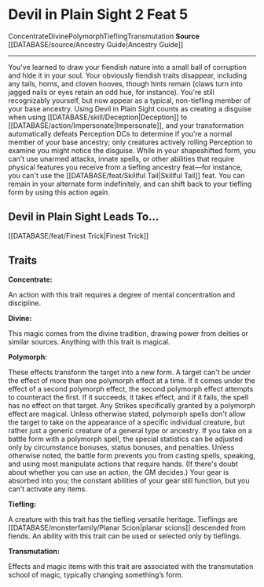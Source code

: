 ﻿---
actions: '[two-actions]'
feat: Devil in Plain Sight
id: '2452'
leads_to: '[[DATABASE/feat/Finest Trick|Finest Trick]]'
level: '5'
name: Devil in Plain Sight
rarity: Common
school: Transmutation
source: '[[DATABASE/source/Ancestry Guide|Ancestry Guide]]'
trait:
- '[[DATABASE/trait/Concentrate|Concentrate]]'
- '[[DATABASE/trait/Divine|Divine]]'
- '[[DATABASE/trait/Polymorph|Polymorph]]'
- '[[DATABASE/trait/Tiefling|Tiefling]]'
- '[[DATABASE/trait/Transmutation|Transmutation]]'
type: Feat

---
# Devil in Plain Sight <span class="action-icon">2</span> <span class="item-type">Feat 5</span>

<span class="item-trait">Concentrate</span><span class="item-trait">Divine</span><span class="item-trait">Polymorph</span><span class="item-trait">Tiefling</span><span class="item-trait">Transmutation</span>
**Source** [[DATABASE/source/Ancestry Guide|Ancestry Guide]]

---
You've learned to draw your fiendish nature into a small ball of corruption and hide it in your soul. Your obviously fiendish traits disappear, including any tails, horns, and cloven hooves, though hints remain (claws turn into jagged nails or eyes retain an odd hue, for instance). You're still recognizably yourself, but now appear as a typical, non-tiefling member of your base ancestry. Using Devil in Plain Sight counts as creating a disguise when using [[DATABASE/skill/Deception|Deception]] to [[DATABASE/action/Impersonate|Impersonate]], and your transformation automatically defeats Perception DCs to determine if you're a normal member of your base ancestry; only creatures actively rolling Perception to examine you might notice the disguise. While in your shapeshifted form, you can't use unarmed attacks, innate spells, or other abilities that require physical features you receive from a tiefling ancestry feat—for instance, you can't use the [[DATABASE/feat/Skillful Tail|Skillful Tail]] feat. You can remain in your alternate form indefinitely, and can shift back to your tiefling form by using this action again.

## Devil in Plain Sight Leads To...

[[DATABASE/feat/Finest Trick|Finest Trick]]

## Traits

**Concentrate:**

An action with this trait requires a degree of mental concentration and discipline.

**Divine:**

This magic comes from the divine tradition, drawing power from deities or similar sources. Anything with this trait is magical.

**Polymorph:**

These effects transform the target into a new form. A target can't be under the effect of more than one polymorph effect at a time. If it comes under the effect of a second polymorph effect, the second polymorph effect attempts to counteract the first. If it succeeds, it takes effect, and if it fails, the spell has no effect on that target. Any Strikes specifically granted by a polymorph effect are magical. Unless otherwise stated, polymorph spells don't allow the target to take on the appearance of a specific individual creature, but rather just a generic creature of a general type or ancestry.
 If you take on a battle form with a polymorph spell, the special statistics can be adjusted only by circumstance bonuses, status bonuses, and penalties. Unless otherwise noted, the battle form prevents you from casting spells, speaking, and using most manipulate actions that require hands. (If there's doubt about whether you can use an action, the GM decides.) Your gear is absorbed into you; the constant abilities of your gear still function, but you can't activate any items.

**Tiefling:**

A creature with this trait has the tiefling versatile heritage. Tieflings are [[DATABASE/monsterfamily/Planar Scion|planar scions]] descended from fiends. An ability with this trait can be used or selected only by tieflings.

**Transmutation:**

Effects and magic items with this trait are associated with the transmutation school of magic, typically changing something’s form.